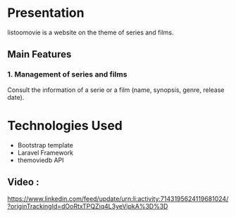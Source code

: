 # Presentation

listoomovie is a website on the theme of series and films.

## Main Features

### 1. Management of series and films

Consult the information of a serie or a film (name, synopsis, genre, release date).

# Technologies Used

- Bootstrap template
- Laravel Framework
- themoviedb API

## Video :
https://www.linkedin.com/feed/update/urn:li:activity:7143195624119681024/?originTrackingId=dOoRtxTPQZiq4L3yeVipkA%3D%3D



